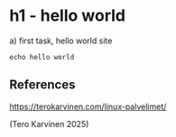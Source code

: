 # h1 - hello world

a) first task, hello world site

```
echo hello world
```

## References

https://terokarvinen.com/linux-palvelimet/

(Tero Karvinen 2025)
